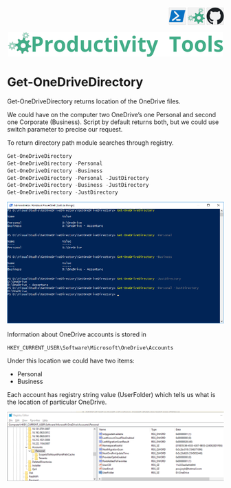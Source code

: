 ﻿<!--Category:PowerShell--> 
 <p align="right">
    <a href="https://www.powershellgallery.com/packages/ProductivityTools.PSGetOneDriveDirectory/"><img src="Images/Header/Powershell_border_40px.png" /></a>
    <a href="http://productivitytools.tech/get-onedrivedirectory/"><img src="Images/Header/ProductivityTools_green_40px_2.png" /><a> 
    <a href="https://github.com/pwujczyk/ProductivityTools.PSGetOneDriveDirectory"><img src="Images/Header/Github_border_40px.png" /></a>
</p>
<p align="center">
    <a href="http://http://productivitytools.tech/">
        <img src="Images/Header/LogoTitle_green_500px.png" />
    </a>
</p>

 
 
 # Get-OneDriveDirectory
Get-OneDriveDirectory returns location of the OneDrive files.

We could have on the computer two OneDrive’s one Personal and second one Corporate (Business). Script by default returns both, but we could use switch parameter to precise our request.

To return directory path module searches through registry.

````powershell
Get-OneDriveDirectory
Get-OneDriveDirectory -Personal
Get-OneDriveDirectory -Business
Get-OneDriveDirectory -Personal -JustDirectory
Get-OneDriveDirectory -Business -JustDirectory
Get-OneDriveDirectory -JustDirectory
````
![GetOneDriveDirectory](Images/GetOneDriveDirectory.png)

Information about OneDrive accounts is stored in

```
HKEY_CURRENT_USER\Software\Microsoft\OneDrive\Accounts
```

Under this location we could have two items:

- Personal
- Business

Each account has registry string value (UserFolder) which tells us what is the location of particular OneDrive.

![Registry](Images/Registry.png)